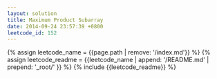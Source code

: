 ```yaml
---
layout: solution
title: Maximum Product Subarray
date: 2014-09-24 23:57:39 +0800
leetcode_id: 152
---
```

{% assign leetcode_name = {{page.path | remove: '/index.md'}}  %}
{% assign leetcode_readme = {{leetcode_name | append: '/README.md' | prepend: '_root/' }}  %}
{% include {{leetcode_readme}} %}
